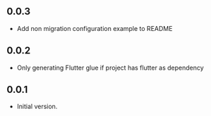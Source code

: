 ## 0.0.3

- Add non migration configuration example to README

## 0.0.2

- Only generating Flutter glue if project has flutter as dependency

## 0.0.1

- Initial version.
